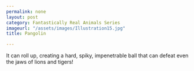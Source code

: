 ```yaml
---
permalink: none
layout: post
category: Fantastically Real Animals Series
imageurl: "/assets/images/Illustration15.jpg"
title: Pangolin

---
```


It can roll up, creating a hard, spiky, impenetrable ball that can defeat even the jaws of lions and tigers!
